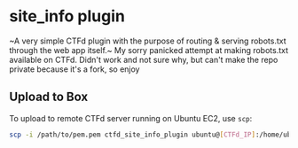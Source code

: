 # site_info plugin
~A very simple CTFd plugin with the purpose of routing & serving robots.txt through the web app itself.~ My sorry panicked attempt at making robots.txt available on CTFd. Didn't work and not sure why, but can't make the repo private because it's a fork, so enjoy

## Upload to Box

To upload to remote CTFd server running on Ubuntu EC2, use `scp`:

```bash
scp -i /path/to/pem.pem ctfd_site_info_plugin ubuntu@[CTFd_IP]:/home/ubuntu/CTFd/CTFd/plugins/challenges
```
